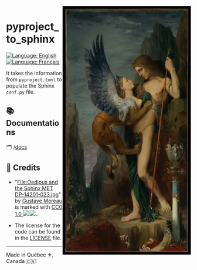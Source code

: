 <img src="assets/Oedipus_and_the_Sphinx_MET_DP-14201-023-width-350.webp" alt="Oedipus and the Sphinx" style="width: 350px;" align="right">

# pyproject_to_sphinx

[![Language: English](https://img.shields.io/badge/Language-English-blue.svg)](./README.md)
[![Language: Français](https://img.shields.io/badge/Langue-Fran%C3%A7ais-blue.svg)](./README.fr.md)

It takes the information from `pyproject.toml` to populate the Sphinx `conf.py` file.

## :books: Documentations
:card_index_dividers: /[docs](https://sitenetsoft.org/docs/en/html/)

## :scroll: Credits
- <p class="attribution">"<a target="_blank" rel="noopener noreferrer" href="https://commons.wikimedia.org/w/index.php?curid=65099463">File:Oedipus and the Sphinx MET DP-14201-023.jpg</a>" by <a target="_blank" rel="noopener noreferrer" href="https://en.wikipedia.org/wiki/en:Gustave_Moreau">Gustave Moreau</a> is marked with <a target="_blank" rel="noopener noreferrer" href="http://creativecommons.org/publicdomain/zero/1.0/deed.en?ref=openverse">CC0 1.0 <img src="https://mirrors.creativecommons.org/presskit/icons/cc.svg" style="height: 1em; margin-right: 0.125em; display: inline;"></img><img src="https://mirrors.creativecommons.org/presskit/icons/zero.svg" style="height: 1em; margin-right: 0.125em; display: inline;"></img></a>. </p>
- The license for the code can be found in the [LICENSE](./LICENSE) file.

---

Made in Québec :fleur_de_lis:, Canada 🇨🇦!
